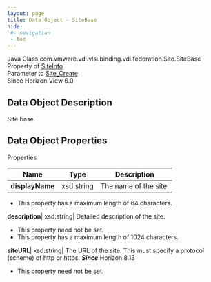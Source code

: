```yaml
---
layout: page
title: Data Object - SiteBase
hide:
 #- navigation
 - toc
---
```






Java Class
    com.vmware.vdi.vlsi.binding.vdi.federation.Site.SiteBase  
Property of
     [SiteInfo](vdi.federation.Site.SiteInfo.md#field_detail)  
Parameter to
     [Site_Create](vdi.federation.Site.md#create)  
Since 
    Horizon View 6.0

## Data Object Description 

Site base. 

## Data Object Properties

Properties

Name |  Type |  Description   
---|---|---  
**displayName**|  xsd:string|  The name of the site.   


  * This property has a maximum length of 64 characters. 

  
**description**|  xsd:string|  Detailed description of the site.   


 * This property need not be set.
  * This property has a maximum length of 1024 characters. 

  
**siteURL**|  xsd:string|  The URL of the site. This must specify a protocol (scheme) of http or https.  **_Since_** Horizon 8.13  


 * This property need not be set.

  
  

  

